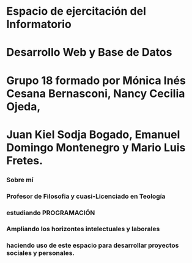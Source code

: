 # Espacio de ejercitación del Informatorio
# Desarrollo Web y Base de Datos
# Grupo 18 formado por Mónica Inés Cesana Bernasconi, Nancy Cecilia Ojeda,
# Juan Kiel Sodja Bogado, Emanuel Domingo Montenegro y Mario Luis	Fretes.


### Sobre mí 
### Profesor de Filosofia y cuasi-Licenciado en Teología 
### estudiando PROGRAMACIÓN
### Ampliando los horizontes intelectuales y laborales 
### haciendo uso de este espacio para desarrollar proyectos sociales y personales.
